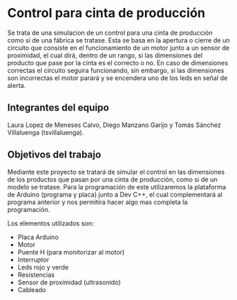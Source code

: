 # Control para cinta de producción

Se trata de una simulacion de un control para una cinta de producción como si de una fábrica se tratase. Esta se basa en la apertura o cierre de un circuito que consiste en el funcionamiento de un motor junto a un sensor de proximidad, el cual dirá, dentro de un rango, si las dimensiones del producto que pase por la cinta es el correcto o no. En caso de dimensiones correctas el circuito seguira funcionando, sin embargo, si las dimensiones son incorrectas el motor parará y se encendera uno de los leds en señal de alerta. 

## Integrantes del equipo

Laura Lopez de Meneses Calvo, Diego Manzano Garijo y Tomás Sánchez Villaluenga (tsvillaluenga).

## Objetivos del trabajo

Mediante este proyecto se tratará de simular el control en las dimensiones de los productos que pasan por una cinta de producción, como si de un modelo se tratase. 
Para la programación de este utilizaremos la plataforma de Arduino (programa y placa) junto a Dev C++, el cual complementará al programa anterior y nos permitira hacer algo mas completa la programación.

Los elementos utilizados son:
- Placa Arduino
- Motor
- Puente H (para monitorizar al motor)
- Interruptor
- Leds rojo y verde
- Resistencias
- Sensor de proximidad (ultrasonido)
- Cableado


